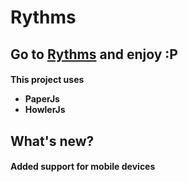 # Rythms
<h2>Go to <a href="https://rythms.netlify.com">Rythms</a> and enjoy :P
  </h2>
  <h4>
  This project uses 
  <ul>
    <li>PaperJs</li>
    <li>HowlerJs</li>
  </ul>
  </h4>
  <h2>
  What's new?</h2>
  <h4>Added support for mobile devices</h4>
